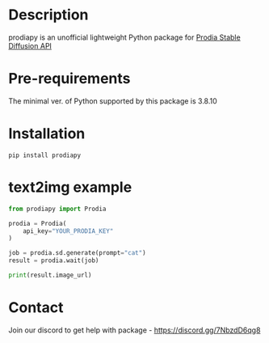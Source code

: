 # Description
prodiapy is an unofficial lightweight Python package for [Prodia Stable Diffusion API](https://docs.prodia.com/reference/getting-started)

# Pre-requirements
The minimal ver. of Python supported by this package is 3.8.10

# Installation 
```commandline
pip install prodiapy
```

# text2img example

```python
from prodiapy import Prodia

prodia = Prodia(
    api_key="YOUR_PRODIA_KEY"
)

job = prodia.sd.generate(prompt="cat")
result = prodia.wait(job)

print(result.image_url)
```
# Contact
Join our discord to get help with package - https://discord.gg/7NbzdD6qg8